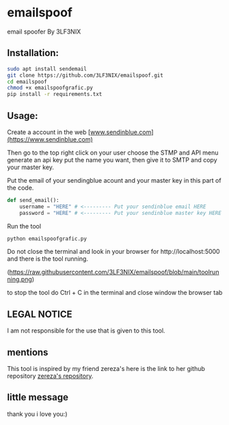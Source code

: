 # emailspoof
email spoofer By 3LF3NIX
## Installation:
```bash
sudo apt install sendemail
git clone https://github.com/3LF3NIX/emailspoof.git
cd emailspoof
chmod +x emailspoofgrafic.py
pip install -r requirements.txt
```
## Usage:
Create a account in the web [www.sendinblue.com](https://www.sendinblue.com)

Then go to the top right click on your user choose the STMP and API menu generate an api key put the name you want, then give it to SMTP and copy your master key.

Put the email of your sendingblue acount and your master key in this part of the code.
```python
def send_email():
    username = "HERE" # <--------- Put your sendinblue email HERE
    password = "HERE" # <--------- Put your sendinblue master key HERE
```

Run the tool
```bash
python emailspoofgrafic.py
```
Do not close the terminal and look in your browser for http://localhost:5000 and there is the tool running.

(https://raw.githubusercontent.com/3LF3NIX/emailspoof/blob/main/toolrunning.png)

to stop the tool do Ctrl + C in the terminal and close window the browser tab 

## LEGAL NOTICE
I am not responsible for the use that is given to this tool.

## mentions
This tool is inspired by my friend zereza's here is the link to her github repository [zereza's repository](https://github.com/0x9B0x7A/zspoofer).

## little message
thank you i love you:)
